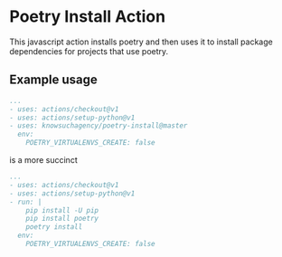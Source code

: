 # Poetry Install Action

This javascript action installs poetry and then uses it to install package dependencies
for projects that use poetry.

## Example usage

```yaml
...
- uses: actions/checkout@v1
- uses: actions/setup-python@v1
- uses: knowsuchagency/poetry-install@master
  env:
    POETRY_VIRTUALENVS_CREATE: false
```

is a more succinct

```yaml
...
- uses: actions/checkout@v1
- uses: actions/setup-python@v1
- run: |
    pip install -U pip
    pip install poetry
    poetry install
  env:
    POETRY_VIRTUALENVS_CREATE: false
```
